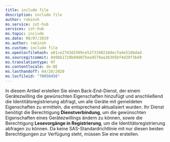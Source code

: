 ```yaml
---
title: include file
description: include file
author: robinsh
ms.service: iot-hub
services: iot-hub
ms.topic: include
ms.date: 08/07/2019
ms.author: robinsh
ms.custom: include file
ms.openlocfilehash: e81ce2743d2509ce52f3190218decfa4e518bdad
ms.sourcegitcommit: 849bb1729b89d075eed579aa36395bf4d29f3bd9
ms.translationtype: HT
ms.contentlocale: de-DE
ms.lasthandoff: 04/28/2020
ms.locfileid: "70050456"
---
```

<!-- This contains intro text for the "Get an IoT hub connection string" section in the iot-hub-lang-lang-twin-getstarted.md files-->

In diesem Artikel erstellen Sie einen Back-End-Dienst, der einem Gerätezwilling die gewünschten Eigenschaften hinzufügt und anschließend die Identitätsregistrierung abfragt, um alle Geräte mit gemeldeten Eigenschaften zu ermitteln, die entsprechend aktualisiert wurden. Ihr Dienst benötigt die Berechtigung **Dienstverbindung**, um die gewünschten Eigenschaften eines Gerätezwillings ändern zu können, sowie die Berechtigung **Lesevorgänge in Registrierung**, um die Identitätsregistrierung abfragen zu können. Da keine SAS-Standardrichtlinie mit nur diesen beiden Berechtigungen zur Verfügung steht, müssen Sie eine erstellen.
